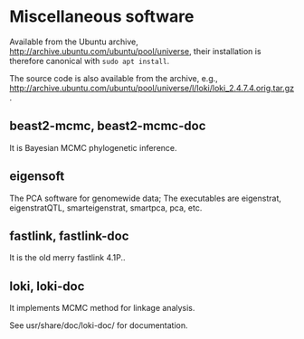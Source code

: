 # Miscellaneous software

Available from the Ubuntu archive, http://archive.ubuntu.com/ubuntu/pool/universe, their installation is therefore canonical with ```sudo apt install```.

The source code is also available from the archive, e.g., http://archive.ubuntu.com/ubuntu/pool/universe/l/loki/loki_2.4.7.4.orig.tar.gz.

## beast2-mcmc, beast2-mcmc-doc

It is Bayesian MCMC phylogenetic inference.

## eigensoft

The PCA software for genomewide data; The executables are eigenstrat, eigenstratQTL, smarteigenstrat, smartpca, pca, etc.

## fastlink, fastlink-doc

It is the old merry fastlink 4.1P..

## loki, loki-doc

It implements MCMC method for linkage analysis.

See usr/share/doc/loki-doc/ for documentation.
